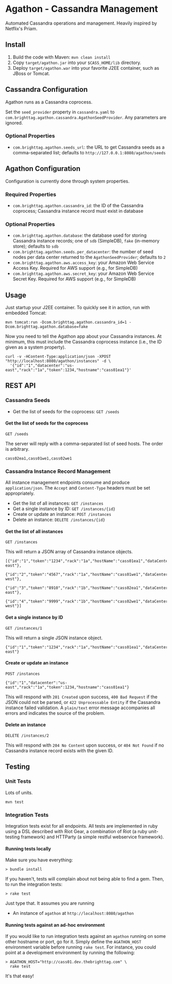 # Agathon - Cassandra Management

Automated Cassandra operations and management. Heavily inspired by Netflix's Priam.

## Install

1. Build the code with Maven: `mvn clean install`
2. Copy `target/agathon.jar` into your `$CASS_HOME/lib` directory.
3. Deploy `target/agathon.war` into your favorite J2EE container, such as JBoss or Tomcat.

## Cassandra Configuration

Agathon runs as a Cassandra coprocess.

Set the `seed_provider` property in `cassandra.yaml` to `com.brighttag.agathon.cassandra.AgathonSeedProvider`. Any parameters are ignored.

### Optional Properties

* `com.brighttag.agathon.seeds_url`: the URL to get Cassandra seeds as a comma-separated list; defaults to `http://127.0.0.1:8080/agathon/seeds`

## Agathon Configuration

Configuration is currently done through system properties.

### Required Properties

* `com.brighttag.agathon.cassandra_id`: the ID of the Cassandra coprocess; Cassandra instance record must exist in database

### Optional Properties

* `com.brighttag.agathon.database`: the database used for storing Cassandra instance records; one of `sdb` (SimpleDB), `fake` (in-memory store); defaults to `sdb`
* `com.brighttag.agathon.seeds.per_datacenter`: the number of seed nodes per data center returned to the `AgathonSeedProvider`; defaults to `2`
* `com.brighttag.agathon.aws.access_key`: your Amazon Web Service Access Key. Required for AWS support (e.g., for SimpleDB)
* `com.brighttag.agathon.aws.secret_key`: your Amazon Web Service Secret Key. Required for AWS support (e.g., for SimpleDB)

## Usage

Just startup your J2EE container. To quickly see it in action, run with embedded Tomcat:

    mvn tomcat:run -Dcom.brighttag.agathon.cassandra_id=1 -Dcom.brighttag.agathon.database=fake

Now you need to tell the Agathon app about your Cassandra instances. At minimum, this must include the
Cassandra coprocess instance (i.e., the ID given as a system property). 

    curl -v -HContent-Type:application/json -XPOST "http://localhost:8080/agathon/instances" -d \
      '{"id":"1","datacenter":"us-east","rack":"1a","token":1234,"hostname":"cass01ea1"}'

## REST API

### Cassandra Seeds

* Get the list of seeds for the coprocess: `GET /seeds`

#### Get the list of seeds for the coprocess

    GET /seeds

The server will reply with a comma-separated list of seed hosts. The order is arbitrary.

    cass02ea1,cass01we1,cass02we1

### Cassandra Instance Record Management

All instance management endpoints consume and produce `application/json`. The `Accept` and `Content-Type` headers
must be set appropriately.

* Get the list of all instances: `GET /instances`
* Get a single instance by ID: `GET /instances/{id}`
* Create or update an instance: `POST /instances`
* Delete an instance: `DELETE /instances/{id}`

#### Get the list of all instances

    GET /instances

This will return a JSON array of Cassandra instance objects.

    [{"id":"1","token":"1234","rack":"1a","hostName":"cass01ea1","dataCenter":"us-east"},
     {"id":"2","token":"4567","rack":"1a","hostName":"cass01we1","dataCenter":"us-west"},
     {"id":"3","token":"8910","rack":"1b","hostName":"cass02ea1","dataCenter":"us-east"},
     {"id":"4","token":"9999","rack":"1b","hostName":"cass02we1","dataCenter":"us-west"}]

#### Get a single instance by ID

    GET /instances/1

This will return a single JSON instance object. 

    {"id":"1","token":"1234","rack":"1a","hostName":"cass01ea1","dataCenter":"us-east"}

#### Create or update an instance

    POST /instances

    {"id":"1","datacenter":"us-east","rack":"1a","token":1234,"hostname":"cass01ea1"}

This will respond with `201 Created` upon success, `400 Bad Request` if the JSON could not be parsed, or
`422 Unprocessable Entity` if the Cassandra instance failed validation. A `plain/text` error message accompanies
all errors and indicates the source of the problem.

#### Delete an instance

    DELETE /instances/2

This will respond with `204 No Content` upon success, or `404 Not Found` if no Cassandra instance record exists with
the given ID.

## Testing

### Unit Tests

Lots of units.

    mvn test

### Integration Tests

Integration tests exist for all endpoints. All tests are implemented in ruby using a DSL described with Riot Gear,
a combination of Riot (a ruby unit-testing framework) and HTTParty (a simple restful webservice framework).

#### Running tests locally

Make sure you have everything:

    > bundle install

If you haven't, tests will complain about not being able to find a gem. Then, to run the integration tests:

    > rake test

Just type that. It assumes you are running

* An instance of `agathon` at `http://localhost:8080/agathon`

#### Running tests against an ad-hoc environment

If you would like to run integration tests against an `agathon` running on some other hostname or port, go for it.
Simply define the `AGATHON_HOST` environment variable before running `rake test`. For instance, you could point
at a development environment by running the following:

    > AGATHON_HOST="http://cass01.dev.thebrighttag.com" \
      rake test

It's that easy!
